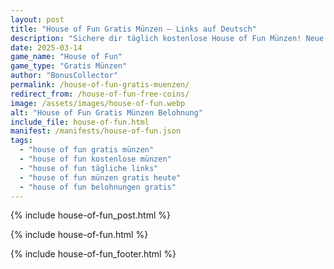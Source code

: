 ```yaml
---
layout: post
title: "House of Fun Gratis Münzen – Links auf Deutsch"
description: "Sichere dir täglich kostenlose House of Fun Münzen! Neue Gratis-Links für deutsche Spieler – 100% sicher und aktuell."
date: 2025-03-14
game_name: "House of Fun"
game_type: "Gratis Münzen"
author: "BonusCollector"
permalink: /house-of-fun-gratis-muenzen/
redirect_from: /house-of-fun-free-coins/
image: /assets/images/house-of-fun.webp
alt: "House of Fun Gratis Münzen Belohnung"
include_file: house-of-fun.html
manifest: /manifests/house-of-fun.json
tags: 
  - "house of fun gratis münzen"
  - "house of fun kostenlose münzen"
  - "house of fun tägliche links"
  - "house of fun münzen gratis heute"
  - "house of fun belohnungen gratis"
---
```

{% include house-of-fun_post.html %}

{% include house-of-fun.html %}

{% include house-of-fun_footer.html %}